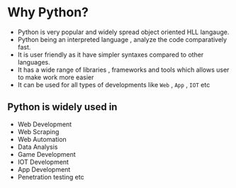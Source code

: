 # Why Python?

- Python is very popular and widely spread object oriented HLL langauge.
- Python being an interpreted language , analyze the code comparatively fast.
- It is user friendly as it have simpler syntaxes compared to other languages.
- It has a wide range of libraries , frameworks and tools which allows user to make work more easier
- It can be used for all types of developments like `Web` , `App` , `IOT` etc 

## Python is widely used in 
- Web Development 
- Web Scraping
- Web Automation
- Data Analysis
- Game Development
- IOT Development
- App Development
- Penetration testing 
etc 
